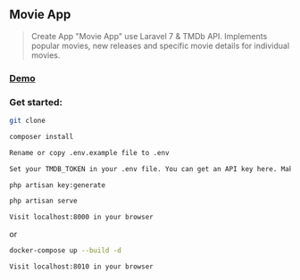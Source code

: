 ## Movie App

> Create App "Movie App" use Laravel 7 & TMDb API.
> Implements popular movies, new releases and specific movie details for individual movies. 

### [Demo](http://193.187.174.213:8010)

### Get started:
```sh
git clone
```
```sh
composer install
```
```sh
Rename or copy .env.example file to .env
```
```sh
Set your TMDB_TOKEN in your .env file. You can get an API key here. Make sure to use the "API Read Access Token (v4 auth)" from the TMDb dashboard.
```
```sh
php artisan key:generate
```
```sh
php artisan serve
```
```sh
Visit localhost:8000 in your browser
```
or 

```sh
docker-compose up --build -d
```
```sh
Visit localhost:8010 in your browser
```
